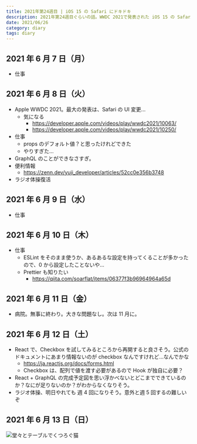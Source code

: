```yaml
---
title: 2021年第24週目 | iOS 15 の Safari にドキドキ
description: 2021年第24週目ぐらいの話。WWDC 2021で発表された iOS 15 の Safari の UI 変更がインパクトありそうということで、おや？と思い始めてました。
date: 2021/06/26
category: diary
tags: diary
---
```


## 2021 年 6 月 7 日（月）

- 仕事

## 2021 年 6 月 8 日（火）

- Apple WWDC 2021。最大の発表は、Safari の UI 変更…
  - 気になる
    - https://developer.apple.com/videos/play/wwdc2021/10063/
    - https://developer.apple.com/videos/play/wwdc2021/10250/
- 仕事
  - props のデフォルト値？と思ったけれどできた
  - やりすぎた…
- GraphQL のことができなさすぎ。
- 便利情報
  - https://zenn.dev/yuji_developer/articles/52cc0e356b3748
- ラジオ体操復活

## 2021 年 6 月 9 日（水）

- 仕事

## 2021 年 6 月 10 日（木）

- 仕事
  - ESLint をそのまま使うか、あるあるな設定を持ってくることが多かったので、0 から設定したことないや…
  - Prettier も知りたい
    - https://qiita.com/soarflat/items/06377f3b96964964a65d

## 2021 年 6 月 11 日（金）

- 病院。無事に終わり。大きな問題なし。次は 11 月に。

## 2021 年 6 月 12 日（土）

- React で、Checkbox を試してみるところから再開すると良さそう。公式のドキュメントにあまり情報ないのが checkbox なんですけれど…なんでかな
  - https://ja.reactjs.org/docs/forms.html
  - Checkbox は、配列で値を渡す必要があるので Hook が独自に必要？
- React + GraphQL の完成予定図を思い浮かべないとどこまでできているのか？なにが足りないのか？がわからなくなりそう。
- ラジオ体操、明日やれても 週 4 回になりそう。意外と週 5 回するの難しいぞ

## 2021 年 6 月 13 日（日）

![](/images/2021/06/2021-06-13.jpg '堂々とテーブルでくつろぐ猫')
